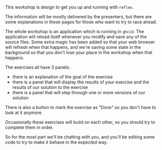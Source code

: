 This workshop is design to get you up and running with `reflex`.

The information will be mostly delivered by the presenters, but there are some explanations in these pages for those who want to try to race ahead.

The whole workshop is an application which is running in `ghcid`.
The application will reload itself whenever you modify and save any of the source files.
Some extra magic has been added so that your web browser will refresh when that happens, and we're saving some state in the background so that you don't lose your place in the workshop when that happens.

The exercises all have 3 panels:

- there is an explanation of the goal of the exercise
- there is a panel that will display the results of your exercise and the results of our solution to the exercise
- there is a panel that will step through one or more versions of our solution

There is also a button to mark the exercise as "Done" so you don't have to look at it anymore.

Occasionally these exercises will build on each other, so you should try to complete them in order.

So for the most part we'll be chatting with you, and you'll be editing some code to try to make it behave in the expected way.
